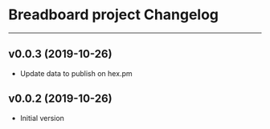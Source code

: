 # Breadboard project Changelog

___
## v0.0.3 (2019-10-26)
* Update data to publish on hex.pm

## v0.0.2 (2019-10-26)
* Initial version
